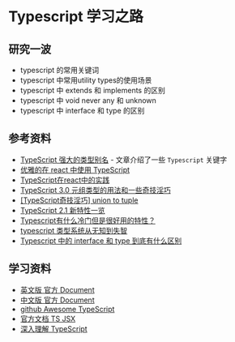 # Typescript 学习之路

## 研究一波

* typescript 的常用关键词
* typescript 中常用utility types的使用场景
* typescript 中 extends 和 implements 的区别
* typescript 中 void never any 和 unknown
* typescript 中 interface 和 type 的区别

## 参考资料

* [TypeScript 强大的类型别名][101] - 文章介绍了一些 `Typescript` 关键字
* [优雅的在 react 中使用 TypeScript][102]
* [TypeScript在react中的实践][103]
* [TypeScript 3.0 元组类型的用法和一些奇技淫巧][105]
* [[TypeScript奇技淫巧] union to tuple][106]
* [TypeScript 2.1 新特性一览][107]
* [Typescript有什么冷门但是很好用的特性？][108]
* [typescript 类型系统从无知到失智][109]
* [Typescript 中的 interface 和 type 到底有什么区别][110]

[101]: https://juejin.im/post/5c2f87ce5188252593122c98
[102]: https://juejin.im/post/5bed5f03e51d453c9515e69b
[103]: https://juejin.im/post/5d494070f265da03a148408f
[105]: https://zhuanlan.zhihu.com/p/38687656
[106]: https://zhuanlan.zhihu.com/p/58704376
[107]: https://zhuanlan.zhihu.com/p/24267683
[108]: https://www.zhihu.com/question/276172039/answer/385498094
[109]: https://juejin.im/entry/5c17c2d3f265da61616e9c42
[110]: https://juejin.im/post/5c2723635188252d1d34dc7d

## 学习资料

* [英文版 官方 Document][1]
* [中文版 官方 Document][2]
* [github Awesome TypeScript][3]
* [官方文档 TS JSX][5]
* [深入理解 TypeScript][10]

[1]: https://www.typescriptlang.org/docs/home.html
[2]: https://www.tslang.cn/docs/home.html
[3]: https://github.com/semlinker/awesome-typescript
[5]: https://www.typescriptlang.org/docs/handbook/jsx.html
[10]: https://jkchao.github.io/typescript-book-chinese

